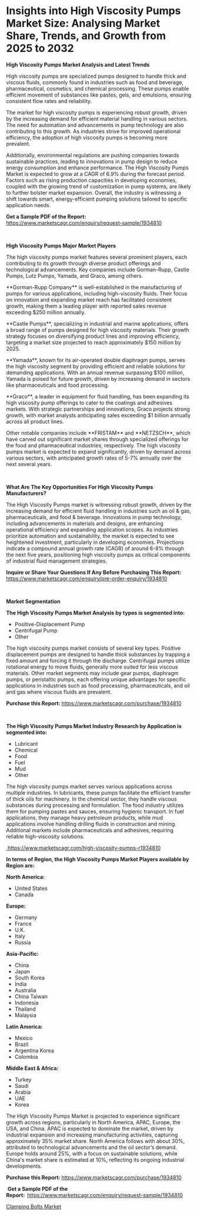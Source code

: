<p><h1>Insights into High Viscosity Pumps Market Size: Analysing Market Share, Trends, and Growth from 2025 to 2032</h1></p><p><strong>High Viscosity Pumps Market Analysis and Latest Trends</strong></p>
<p><p>High viscosity pumps are specialized pumps designed to handle thick and viscous fluids, commonly found in industries such as food and beverage, pharmaceutical, cosmetics, and chemical processing. These pumps enable efficient movement of substances like pastes, gels, and emulsions, ensuring consistent flow rates and reliability.</p><p>The market for high viscosity pumps is experiencing robust growth, driven by the increasing demand for efficient material handling in various sectors. The need for automation and advancements in pump technology are also contributing to this growth. As industries strive for improved operational efficiency, the adoption of high viscosity pumps is becoming more prevalent.</p><p>Additionally, environmental regulations are pushing companies towards sustainable practices, leading to innovations in pump design to reduce energy consumption and enhance performance. The High Viscosity Pumps Market is expected to grow at a CAGR of 6.9% during the forecast period. Factors such as rising production capacities in developing economies, coupled with the growing trend of customization in pump systems, are likely to further bolster market expansion. Overall, the industry is witnessing a shift towards smart, energy-efficient pumping solutions tailored to specific application needs.</p></p>
<p><strong>Get a Sample PDF of the Report:&nbsp;</strong> <a href="https://www.marketscagr.com/enquiry/request-sample/1934810?utm_campaign=1869&utm_medium=2&utm_source=Github&utm_content=ia&utm_term=18022025&utm_id=high-viscosity-pumps">https://www.marketscagr.com/enquiry/request-sample/1934810</a></p>
<p>&nbsp;</p>
<p><strong>High Viscosity Pumps Major Market Players</strong></p>
<p><p>The high viscosity pumps market features several prominent players, each contributing to its growth through diverse product offerings and technological advancements. Key companies include Gorman-Rupp, Castle Pumps, Lutz Pumps, Yamada, and Graco, among others.</p><p>**Gorman-Rupp Company** is well-established in the manufacturing of pumps for various applications, including high-viscosity fluids. Their focus on innovation and expanding market reach has facilitated consistent growth, making them a leading player with reported sales revenue exceeding $250 million annually.</p><p>**Castle Pumps**, specializing in industrial and marine applications, offers a broad range of pumps designed for high viscosity materials. Their growth strategy focuses on diversifying product lines and improving efficiency, targeting a market size projected to reach approximately $150 million by 2025.</p><p>**Yamada**, known for its air-operated double diaphragm pumps, serves the high viscosity segment by providing efficient and reliable solutions for demanding applications. With an annual revenue surpassing $100 million, Yamada is poised for future growth, driven by increasing demand in sectors like pharmaceuticals and food processing.</p><p>**Graco**, a leader in equipment for fluid handling, has been expanding its high viscosity pump offerings to cater to the coatings and adhesives markets. With strategic partnerships and innovations, Graco projects strong growth, with market analysts anticipating sales exceeding $1 billion annually across all product lines.</p><p>Other notable companies include **FRISTAM** and **NETZSCH**, which have carved out significant market shares through specialized offerings for the food and pharmaceutical industries, respectively. The high viscosity pumps market is expected to expand significantly, driven by demand across various sectors, with anticipated growth rates of 5-7% annually over the next several years.</p></p>
<p>&nbsp;</p>
<p><strong>What Are The Key Opportunities For High Viscosity Pumps Manufacturers?</strong></p>
<p><p>The High Viscosity Pumps market is witnessing robust growth, driven by the increasing demand for efficient fluid handling in industries such as oil & gas, pharmaceuticals, and food & beverage. Innovations in pump technology, including advancements in materials and designs, are enhancing operational efficiency and expanding application scopes. As industries prioritize automation and sustainability, the market is expected to see heightened investment, particularly in developing economies. Projections indicate a compound annual growth rate (CAGR) of around 6-8% through the next five years, positioning high viscosity pumps as critical components of industrial fluid management strategies.</p></p>
<p><strong>Inquire or Share Your Questions If Any Before Purchasing This Report:</strong> <a href="https://www.marketscagr.com/enquiry/pre-order-enquiry/1934810?utm_campaign=1869&utm_medium=2&utm_source=Github&utm_content=ia&utm_term=18022025&utm_id=high-viscosity-pumps">https://www.marketscagr.com/enquiry/pre-order-enquiry/1934810</a></p>
<p>&nbsp;</p>
<p><strong>Market Segmentation</strong></p>
<p><strong>The High Viscosity Pumps Market Analysis by types is segmented into:</strong></p>
<p><ul><li>Positive-Displacement Pump</li><li>Centrifugal Pump</li><li>Other</li></ul></p>
<p><p>The high viscosity pumps market consists of several key types. Positive displacement pumps are designed to handle thick substances by trapping a fixed amount and forcing it through the discharge. Centrifugal pumps utilize rotational energy to move fluids, generally more suited for less viscous materials. Other market segments may include gear pumps, diaphragm pumps, or peristaltic pumps, each offering unique advantages for specific applications in industries such as food processing, pharmaceuticals, and oil and gas where viscous fluids are prevalent.</p></p>
<p><strong>Purchase this Report:&nbsp;</strong><a href="https://www.marketscagr.com/purchase/1934810?utm_campaign=1869&utm_medium=2&utm_source=Github&utm_content=ia&utm_term=18022025&utm_id=high-viscosity-pumps">https://www.marketscagr.com/purchase/1934810</a></p>
<p>&nbsp;</p>
<p><strong>The High Viscosity Pumps Market Industry Research by Application is segmented into:</strong></p>
<p><ul><li>Lubricant</li><li>Chemical</li><li>Food</li><li>Fuel</li><li>Mud</li><li>Other</li></ul></p>
<p><p>The high viscosity pumps market serves various applications across multiple industries. In lubricants, these pumps facilitate the efficient transfer of thick oils for machinery. In the chemical sector, they handle viscous substances during processing and formulation. The food industry utilizes them for pumping pastes and sauces, ensuring hygienic transport. In fuel applications, they manage heavy petroleum products, while mud applications involve handling drilling fluids in construction and mining. Additional markets include pharmaceuticals and adhesives, requiring reliable high-viscosity solutions.</p></p>
<p><a href="https://www.marketscagr.com/high-viscosity-pumps-r1934810?utm_campaign=1869&utm_medium=2&utm_source=Github&utm_content=ia&utm_term=18022025&utm_id=high-viscosity-pumps">&nbsp;https://www.marketscagr.com/high-viscosity-pumps-r1934810</a></p>
<p><strong>In terms of Region, the High Viscosity Pumps Market Players available by Region are:</strong></p>
<p>
    <p> <strong> North America: </strong>
        <ul>
            <li>United States</li>
            <li>Canada</li>
        </ul>
        </p> 
    <p> <strong> Europe: </strong>
        <ul>
            <li>Germany</li>
            <li>France</li>
            <li>U.K.</li>
            <li>Italy</li>
            <li>Russia</li>
        </ul>
        </p> 
    <p> <strong> Asia-Pacific: </strong>
        <ul>
            <li>China</li>
            <li>Japan</li>
            <li>South Korea</li>
            <li>India</li>
            <li>Australia</li>
            <li>China Taiwan</li>
            <li>Indonesia</li>
            <li>Thailand</li>
            <li>Malaysia</li>
        </ul>
        </p> 
    <p> <strong> Latin America: </strong>
        <ul>
            <li>Mexico</li>
            <li>Brazil</li>
            <li>Argentina Korea</li>
            <li>Colombia</li>
        </ul>
        </p> 
    <p> <strong> Middle East & Africa: </strong>
        <ul>
            <li>Turkey</li>
            <li>Saudi</li>
            <li>Arabia</li>
            <li>UAE</li>
            <li>Korea</li>
        </ul>
    </p>
    </p>
<p><p>The High Viscosity Pumps Market is projected to experience significant growth across regions, particularly in North America, APAC, Europe, the USA, and China. APAC is expected to dominate the market, driven by industrial expansion and increasing manufacturing activities, capturing approximately 35% market share. North America follows with about 30%, attributed to technological advancements and the oil sector’s demand. Europe holds around 25%, with a focus on sustainable solutions, while China's market share is estimated at 10%, reflecting its ongoing industrial developments.</p></p>
<p><strong>Purchase this Report: </strong><a href="https://www.marketscagr.com/purchase/1934810?utm_campaign=1869&utm_medium=2&utm_source=Github&utm_content=ia&utm_term=18022025&utm_id=high-viscosity-pumps">https://www.marketscagr.com/purchase/1934810</a></p>
<p>&nbsp;<strong>Get a Sample PDF of the Report:&nbsp;&nbsp;</strong><a href="https://www.marketscagr.com/enquiry/request-sample/1934810?utm_campaign=1869&utm_medium=2&utm_source=Github&utm_content=ia&utm_term=18022025&utm_id=high-viscosity-pumps">https://www.marketscagr.com/enquiry/request-sample/1934810</a></p>
<p><strong></strong></p>
<p><p><a href="https://github.com/provorikovar/Market-Research-Report-List-7/blob/main/clamping-bolts-market.md?utm_campaign=1869&utm_medium=2&utm_source=Github&utm_content=ia&utm_term=18022025&utm_id=high-viscosity-pumps">Clamping Bolts Market</a></p></p>